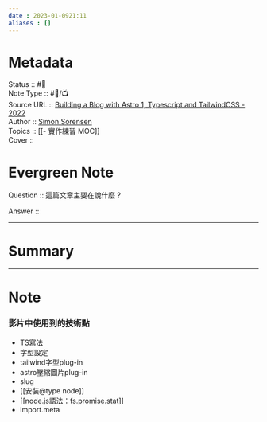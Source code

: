 ```yaml
---
date : 2023-01-0921:11
aliases : []
---
```

# Metadata
Status :: #🌱 <br>
Note Type :: #📨/📺 <br>
Source URL :: [Building a Blog with Astro 1, Typescript and TailwindCSS - 2022](https://www.youtube.com/watch?v=LGHWt_EAtb4) <br>
Author :: [Simon Sorensen](https://www.youtube.com/@simon.sorensen)<br>
Topics :: [[- 實作練習 MOC]]<br>
Cover ::

# Evergreen Note

Question :: 這篇文章主要在說什麼 ?

Answer ::

---

# Summary 

---

# Note
### 影片中使用到的技術點
- TS寫法
- 字型設定
- tailwind字型plug-in
- astro壓縮圖片plug-in
- slug
- [[安裝@type node]]
- [[node.js語法：fs.promise.stat]]
- import.meta